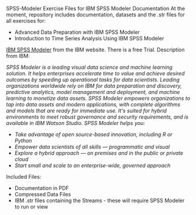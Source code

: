 SPSS-Modeler
Exercise Files for IBM SPSS Modeler Documentation
At the moment, repository includes documentation, datasets and the .str files for all exercises for:
* Advanced Data Preparation with IBM SPSS Modeler
* Introduction to Time Series Analysis Using IBM SPSS Modeler

[IBM SPSS Modeler](https://www.ibm.com/products/spss-modeler) from the IBM website. There is a free Trial. Description from IBM: 

_SPSS Modeler is a leading visual data science and machine learning solution. It helps enterprises accelerate time to value and achieve desired outcomes by speeding up operational tasks for data scientists. Leading organizations worldwide rely on IBM for data preparation and discovery, predictive analytics, model management and deployment, and machine learning to monetize data assets. SPSS Modeler empowers organizations to tap into data assets and modern applications, with complete algorithms and models that are ready for immediate use. It's suited for hybrid environments to meet robust governance and security requirements, and is available in IBM Watson Studio. SPSS Modeler helps you:_

* _Take advantage of open source-based innovation, including R or Python_
* _Empower data scientists of all skills — programmatic and visual_
* _Explore a hybrid approach — on premises and in the public or private cloud_
* _Start small and scale to an enterprise-wide, governed approach_

Included Files:
* Documentation in PDF
* Compressed Data Files 
* IBM .str files containing the Streams - these will require SPSS Modeler to run or view
